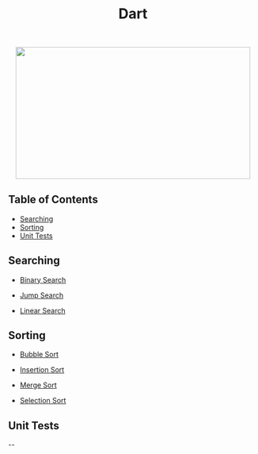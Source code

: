 <h1 align="center">Dart</h1> <br>

<p align="center"><image src="https://external-content.duckduckgo.com/iu/?u=https%3A%2F%2Ftse1.mm.bing.net%2Fth%3Fid%3DOIP.QCajckOeBhRaLzi0RoFqigHaEK%26pid%3DApi&f=1" width ="474" height="266"></image></p>

## Table of Contents

- [Searching](#searching)
- [Sorting](#sorting)
- [Unit Tests](#unit-tests)

<a name="searching"></a>

## Searching

- [Binary Search](https://github.com/aniketsharma00411/algorithmsUse/blob/master/Dart/Searching/binary_search.dart)

- [Jump Search](https://github.com/aniketsharma00411/algorithmsUse/blob/master/Dart/Searching/jump_search.dart)

- [Linear Search](https://github.com/aniketsharma00411/algorithmsUse/blob/master/Dart/Searching/linear_search.dart)

<a name="sorting"></a>

## Sorting

- [Bubble Sort](https://github.com/aniketsharma00411/algorithmsUse/blob/master/Dart/Sorting/bubble_sort.dart)

- [Insertion Sort](https://github.com/aniketsharma00411/algorithmsUse/blob/master/Dart/Sorting/insertion_sort.dart)

- [Merge Sort](https://github.com/aniketsharma00411/algorithmsUse/blob/master/Dart/Sorting/merge_sort.dart)

- [Selection Sort](https://github.com/aniketsharma00411/algorithmsUse/blob/master/Dart/Sorting/selection_sort.dart)

<a name="unit-tests"></a>

## Unit Tests

--
